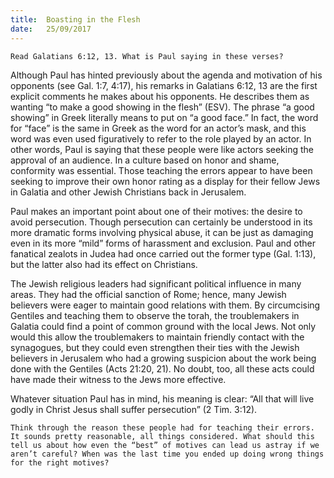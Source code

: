 ```yaml
---
title:  Boasting in the Flesh
date:   25/09/2017
---
```


`Read Galatians 6:12, 13. What is Paul saying in these verses?`

Although Paul has hinted previously about the agenda and motivation of his opponents (see Gal. 1:7, 4:17), his remarks in Galatians 6:12, 13 are the first explicit comments he makes about his opponents. He describes them as wanting “to make a good showing in the flesh” (ESV). The phrase “a good showing” in Greek literally means to put on “a good face.” In fact, the word for “face” is the same in Greek as the word for an actor’s mask, and this word was even used figuratively to refer to the role played by an actor. In other words, Paul is saying that these people were like actors seeking the approval of an audience. In a culture based on honor and shame, conformity was essential. Those teaching the errors appear to have been seeking to improve their own honor rating as a display for their fellow Jews in Galatia and other Jewish Christians back in Jerusalem.

Paul makes an important point about one of their motives: the desire to avoid persecution. Though persecution can certainly be understood in its more dramatic forms involving physical abuse, it can be just as damaging even in its more “mild” forms of harassment and exclusion. Paul and other fanatical zealots in Judea had once carried out the former type (Gal. 1:13), but the latter also had its effect on Christians.

The Jewish religious leaders had significant political influence in many areas. They had the official sanction of Rome; hence, many Jewish believers were eager to maintain good relations with them. By circumcising Gentiles and teaching them to observe the torah, the troublemakers in Galatia could find a point of common ground with the local Jews. Not only would this allow the troublemakers to maintain friendly contact with the synagogues, but they could even strengthen their ties with the Jewish believers in Jerusalem who had a growing suspicion about the work being done with the Gentiles (Acts 21:20, 21). No doubt, too, all these acts could have made their witness to the Jews more effective.

Whatever situation Paul has in mind, his meaning is clear: “All that will live godly in Christ Jesus shall suffer persecution” (2 Tim. 3:12).

`Think through the reason these people had for teaching their errors. It sounds pretty reasonable, all things considered. What should this tell us about how even the “best” of motives can lead us astray if we aren’t careful? When was the last time you ended up doing wrong things for the right motives?`